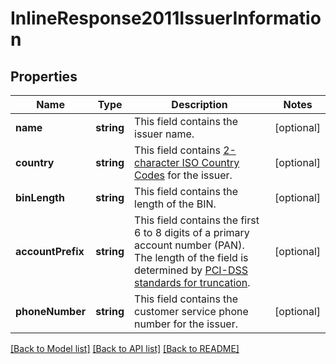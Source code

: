 # InlineResponse2011IssuerInformation

## Properties
Name | Type | Description | Notes
------------ | ------------- | ------------- | -------------
**name** | **string** | This field contains the issuer name. | [optional] 
**country** | **string** | This field contains [2-character ISO Country Codes](http://apps.cybersource.com/library/documentation/sbc/quickref/countries_alpha_list.pdf) for the issuer. | [optional] 
**binLength** | **string** | This field contains the length of the BIN. | [optional] 
**accountPrefix** | **string** | This field contains the first 6 to 8 digits of a primary account number (PAN). The length of the field is determined by [PCI-DSS standards for truncation](https://pcissc.secure.force.com/faq/articles/Frequently_Asked_Question/What-are-acceptable-formats-for-truncation-of-primary-account-numbers). | [optional] 
**phoneNumber** | **string** | This field contains the customer service phone number for the issuer. | [optional] 

[[Back to Model list]](../README.md#documentation-for-models) [[Back to API list]](../README.md#documentation-for-api-endpoints) [[Back to README]](../README.md)


